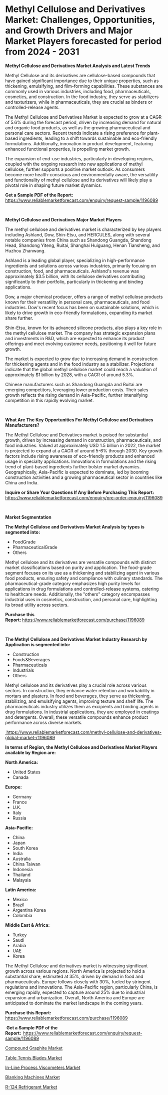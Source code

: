 <p><h1>Methyl Cellulose and Derivatives Market: Challenges, Opportunities, and Growth Drivers and Major Market Players forecasted for period from 2024 - 2031</h1></p><p><strong>Methyl Cellulose and Derivatives Market Analysis and Latest Trends</strong></p>
<p><p>Methyl Cellulose and its derivatives are cellulose-based compounds that have gained significant importance due to their unique properties, such as thickening, emulsifying, and film-forming capabilities. These substances are commonly used in various industries, including food, pharmaceuticals, cosmetics, and construction. In the food industry, they serve as stabilizers and texturizers, while in pharmaceuticals, they are crucial as binders or controlled-release agents.</p><p>The Methyl Cellulose and Derivatives Market is expected to grow at a CAGR of 5.6% during the forecast period, driven by increasing demand for natural and organic food products, as well as the growing pharmaceutical and personal care sectors. Recent trends indicate a rising preference for plant-based ingredients, leading to a shift towards sustainable and eco-friendly formulations. Additionally, innovation in product development, featuring enhanced functional properties, is propelling market growth.</p><p>The expansion of end-use industries, particularly in developing regions, coupled with the ongoing research into new applications of methyl cellulose, further supports a positive market outlook. As consumers become more health-conscious and environmentally aware, the versatility and functionality of methyl cellulose and its derivatives will likely play a pivotal role in shaping future market dynamics.</p></p>
<p><strong>Get a Sample PDF of the Report:&nbsp;</strong> <a href="https://www.reliablemarketforecast.com/enquiry/request-sample/1196089?utm_campaign=1159&utm_medium=2&utm_source=Github&utm_content=ia&utm_term=29102024&utm_id=methyl-cellulose-and-derivatives">https://www.reliablemarketforecast.com/enquiry/request-sample/1196089</a></p>
<p>&nbsp;</p>
<p><strong>Methyl Cellulose and Derivatives Major Market Players</strong></p>
<p><p>The methyl cellulose and derivatives market is characterized by key players including Ashland, Dow, Shin-Etsu, and HERCULES, along with several notable companies from China such as Shandong Guangda, Shandong Head, Shandong Yiteng, Ruitai, Shanghai Huiguang, Henan Tiansheng, and Huzhou Zhanwang. </p><p>Ashland is a leading global player, specializing in high-performance ingredients and solutions across various industries, primarily focusing on construction, food, and pharmaceuticals. Ashland's revenue was approximately $3.5 billion, with its cellulose derivatives contributing significantly to their portfolio, particularly in thickening and binding applications. </p><p>Dow, a major chemical producer, offers a range of methyl cellulose products known for their versatility in personal care, pharmaceuticals, and food industries. Dow's recent focus has been on sustainable solutions, which is likely to drive growth in eco-friendly formulations, expanding its market share further.</p><p>Shin-Etsu, known for its advanced silicone products, also plays a key role in the methyl cellulose market. The company has strategic expansion plans and investments in R&D, which are expected to enhance its product offerings and meet evolving customer needs, positioning it well for future growth.</p><p>The market is expected to grow due to increasing demand in construction for thickening agents and in the food industry as a stabilizer. Projections indicate that the global methyl cellulose market could reach a valuation of approximately $1 billion by 2028, with a CAGR of around 5.3%. </p><p>Chinese manufacturers such as Shandong Guangda and Ruitai are emerging competitors, leveraging lower production costs. Their sales growth reflects the rising demand in Asia-Pacific, further intensifying competition in this rapidly evolving market.</p></p>
<p>&nbsp;</p>
<p><strong>What Are The Key Opportunities For Methyl Cellulose and Derivatives Manufacturers?</strong></p>
<p><p>The Methyl Cellulose and Derivatives market is poised for substantial growth, driven by increasing demand in construction, pharmaceuticals, and food industries. Valued at approximately USD 1.5 billion in 2022, the market is projected to expand at a CAGR of around 5-6% through 2030. Key growth factors include rising awareness of eco-friendly products and enhanced usage in specialty applications. Innovations in formulations and the rising trend of plant-based ingredients further bolster market dynamics. Geographically, Asia-Pacific is expected to dominate, led by booming construction activities and a growing pharmaceutical sector in countries like China and India.</p></p>
<p><strong>Inquire or Share Your Questions If Any Before Purchasing This Report:</strong> <a href="https://www.reliablemarketforecast.com/enquiry/pre-order-enquiry/1196089?utm_campaign=1159&utm_medium=2&utm_source=Github&utm_content=ia&utm_term=29102024&utm_id=methyl-cellulose-and-derivatives">https://www.reliablemarketforecast.com/enquiry/pre-order-enquiry/1196089</a></p>
<p>&nbsp;</p>
<p><strong>Market Segmentation</strong></p>
<p><strong>The Methyl Cellulose and Derivatives Market Analysis by types is segmented into:</strong></p>
<p><ul><li>FoodGrade</li><li>PharmaceuticalGrade</li><li>Others</li></ul></p>
<p><p>Methyl cellulose and its derivatives are versatile compounds with distinct market classifications based on purity and application. The food-grade segment focuses on its use as a thickening and stabilizing agent in various food products, ensuring safety and compliance with culinary standards. The pharmaceutical-grade category emphasizes high purity levels for applications in drug formulations and controlled-release systems, catering to healthcare needs. Additionally, the "others" category encompasses industrial uses in cosmetics, construction, and personal care, highlighting its broad utility across sectors.</p></p>
<p><strong>Purchase this Report:&nbsp;</strong><a href="https://www.reliablemarketforecast.com/purchase/1196089?utm_campaign=1159&utm_medium=2&utm_source=Github&utm_content=ia&utm_term=29102024&utm_id=methyl-cellulose-and-derivatives">https://www.reliablemarketforecast.com/purchase/1196089</a></p>
<p>&nbsp;</p>
<p><strong>The Methyl Cellulose and Derivatives Market Industry Research by Application is segmented into:</strong></p>
<p><ul><li>Construction</li><li>Foods&Beverages</li><li>Pharmaceuticals</li><li>Industrials</li><li>Others</li></ul></p>
<p><p>Methyl cellulose and its derivatives play a crucial role across various sectors. In construction, they enhance water retention and workability in mortars and plasters. In food and beverages, they serve as thickening, stabilizing, and emulsifying agents, improving texture and shelf life. The pharmaceuticals industry utilizes them as excipients and binding agents in drug formulations. In industrial applications, they are employed in coatings and detergents. Overall, these versatile compounds enhance product performance across diverse markets.</p></p>
<p><a href="https://www.reliablemarketforecast.com/methyl-cellulose-and-derivatives-global-market-r1196089?utm_campaign=1159&utm_medium=2&utm_source=Github&utm_content=ia&utm_term=29102024&utm_id=methyl-cellulose-and-derivatives">&nbsp;https://www.reliablemarketforecast.com/methyl-cellulose-and-derivatives-global-market-r1196089</a></p>
<p><strong>In terms of Region, the Methyl Cellulose and Derivatives Market Players available by Region are:</strong></p>
<p>
    <p> <strong> North America: </strong>
        <ul>
            <li>United States</li>
            <li>Canada</li>
        </ul>
        </p> 
    <p> <strong> Europe: </strong>
        <ul>
            <li>Germany</li>
            <li>France</li>
            <li>U.K.</li>
            <li>Italy</li>
            <li>Russia</li>
        </ul>
        </p> 
    <p> <strong> Asia-Pacific: </strong>
        <ul>
            <li>China</li>
            <li>Japan</li>
            <li>South Korea</li>
            <li>India</li>
            <li>Australia</li>
            <li>China Taiwan</li>
            <li>Indonesia</li>
            <li>Thailand</li>
            <li>Malaysia</li>
        </ul>
        </p> 
    <p> <strong> Latin America: </strong>
        <ul>
            <li>Mexico</li>
            <li>Brazil</li>
            <li>Argentina Korea</li>
            <li>Colombia</li>
        </ul>
        </p> 
    <p> <strong> Middle East & Africa: </strong>
        <ul>
            <li>Turkey</li>
            <li>Saudi</li>
            <li>Arabia</li>
            <li>UAE</li>
            <li>Korea</li>
        </ul>
    </p>
    </p>
<p><p>The Methyl Cellulose and derivatives market is witnessing significant growth across various regions. North America is projected to hold a substantial share, estimated at 35%, driven by demand in food and pharmaceuticals. Europe follows closely with 30%, fueled by stringent regulations and innovations. The Asia-Pacific region, particularly China, is emerging rapidly, expected to capture around 25% due to industrial expansion and urbanization. Overall, North America and Europe are anticipated to dominate the market landscape in the coming years.</p></p>
<p><strong>Purchase this Report: </strong><a href="https://www.reliablemarketforecast.com/purchase/1196089?utm_campaign=1159&utm_medium=2&utm_source=Github&utm_content=ia&utm_term=29102024&utm_id=methyl-cellulose-and-derivatives">https://www.reliablemarketforecast.com/purchase/1196089</a></p>
<p>&nbsp;<strong>Get a Sample PDF of the Report:&nbsp;&nbsp;</strong><a href="https://www.reliablemarketforecast.com/enquiry/request-sample/1196089?utm_campaign=1159&utm_medium=2&utm_source=Github&utm_content=ia&utm_term=29102024&utm_id=methyl-cellulose-and-derivatives">https://www.reliablemarketforecast.com/enquiry/request-sample/1196089</a></p>
<p><strong></strong></p>
<p><p><a href="https://github.com/mickahmaland/Market-Research-Report-List-1/blob/main/compound-graphite-market.md?utm_campaign=1159&utm_medium=2&utm_source=Github&utm_content=ia&utm_term=29102024&utm_id=methyl-cellulose-and-derivatives">Compound Graphite Market</a></p><p><a href="https://www.linkedin.com/pulse/global-table-tennis-blades-market-analysis-trends-forecasts-growth-amxme?utm_campaign=1159&utm_medium=2&utm_source=Github&utm_content=ia&utm_term=29102024&utm_id=methyl-cellulose-and-derivatives">Table Tennis Blades Market</a></p><p><a href="https://issuu.com/reportprime-2/docs/in-line-process-viscometers-market-_32e9edad73837c?utm_campaign=1159&utm_medium=2&utm_source=Github&utm_content=ia&utm_term=29102024&utm_id=methyl-cellulose-and-derivatives">In-Line Process Viscometers Market</a></p><p><a href="https://www.linkedin.com/pulse/blanking-machines-market-size-share-growth-analysis-k8kgf?utm_campaign=1159&utm_medium=2&utm_source=Github&utm_content=ia&utm_term=29102024&utm_id=methyl-cellulose-and-derivatives">Blanking Machines Market</a></p><p><a href="https://github.com/chantekestenmo/Market-Research-Report-List-1/blob/main/r-124-refrigerant-market.md?utm_campaign=1159&utm_medium=2&utm_source=Github&utm_content=ia&utm_term=29102024&utm_id=methyl-cellulose-and-derivatives">R-124 Refrigerant Market</a></p></p>